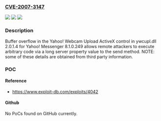 ### [CVE-2007-3147](https://cve.mitre.org/cgi-bin/cvename.cgi?name=CVE-2007-3147)
![](https://img.shields.io/static/v1?label=Product&message=n%2Fa&color=blue)
![](https://img.shields.io/static/v1?label=Version&message=n%2Fa&color=blue)
![](https://img.shields.io/static/v1?label=Vulnerability&message=n%2Fa&color=brighgreen)

### Description

Buffer overflow in the Yahoo! Webcam Upload ActiveX control in ywcupl.dll 2.0.1.4 for Yahoo! Messenger 8.1.0.249 allows remote attackers to execute arbitrary code via a long server property value to the send method.  NOTE: some of these details are obtained from third party information.

### POC

#### Reference
- https://www.exploit-db.com/exploits/4042

#### Github
No PoCs found on GitHub currently.

